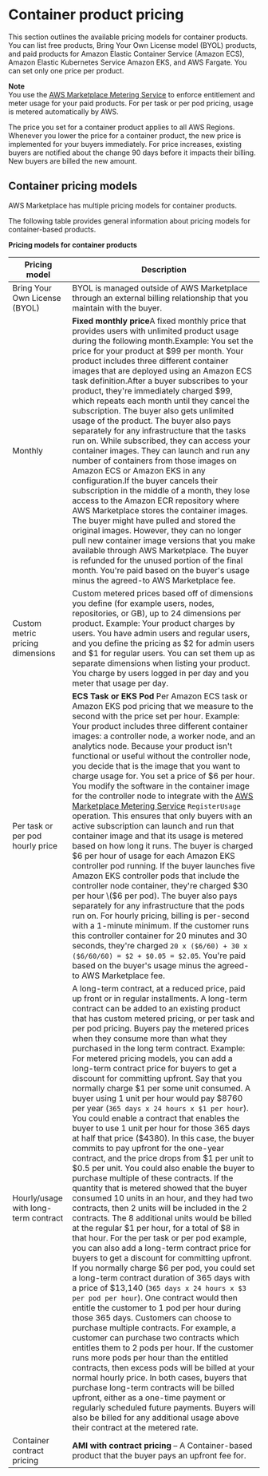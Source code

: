 # Container product pricing<a name="pricing-container-products"></a>

This section outlines the available pricing models for container products\. You can list free products, Bring Your Own License model \(BYOL\) products, and paid products for Amazon Elastic Container Service \(Amazon ECS\), Amazon Elastic Kubernetes Service Amazon EKS, and AWS Fargate\. You can set only one price per product\.

**Note**  
You use the [AWS Marketplace Metering Service](https://docs.aws.amazon.com/marketplacemetering/latest/APIReference/Welcome.html) to enforce entitlement and meter usage for your paid products\. For per task or per pod pricing, usage is metered automatically by AWS\.

The price you set for a container product applies to all AWS Regions\. Whenever you lower the price for a container product, the new price is implemented for your buyers immediately\. For price increases, existing buyers are notified about the change 90 days before it impacts their billing\. New buyers are billed the new amount\.

## Container pricing models<a name="pricing-models-for-server-products"></a>

AWS Marketplace has multiple pricing models for container products\. 

The following table provides general information about pricing models for container\-based products\.


**Pricing models for container products**  

| Pricing model | Description | 
| --- | --- | 
| Bring Your Own License \(BYOL\) | BYOL is managed outside of AWS Marketplace through an external billing relationship that you maintain with the buyer\. | 
| Monthly | **Fixed monthly price**A fixed monthly price that provides users with unlimited product usage during the following month\.Example: You set the price for your product at $99 per month\. Your product includes three different container images that are deployed using an Amazon ECS task definition\.After a buyer subscribes to your product, they're immediately charged $99, which repeats each month until they cancel the subscription\. The buyer also gets unlimited usage of the product\. The buyer also pays separately for any infrastructure that the tasks run on\. While subscribed, they can access your container images\. They can launch and run any number of containers from those images on Amazon ECS or Amazon EKS in any configuration\.If the buyer cancels their subscription in the middle of a month, they lose access to the Amazon ECR repository where AWS Marketplace stores the container images\. The buyer might have pulled and stored the original images\. However, they can no longer pull new container image versions that you make available through AWS Marketplace\. The buyer is refunded for the unused portion of the final month\. You're paid based on the buyer's usage minus the agreed\-to AWS Marketplace fee\. | 
| Custom metric pricing dimensions |  Custom metered prices based off of dimensions you define \(for example users, nodes, repositories, or GB\), up to 24 dimensions per product\.  Example: Your product charges by users\. You have admin users and regular users, and you define the pricing as $2 for admin users and $1 for regular users\. You can set them up as separate dimensions when listing your product\. You charge by users logged in per day and you meter that usage per day\.  | 
| Per task or per pod hourly price |  **ECS Task or EKS Pod** Per Amazon ECS task or Amazon EKS pod pricing that we measure to the second with the price set per hour\. Example: Your product includes three different container images: a controller node, a worker node, and an analytics node\. Because your product isn't functional or useful without the controller node, you decide that is the image that you want to charge usage for\. You set a price of $6 per hour\. You modify the software in the container image for the controller node to integrate with the [AWS Marketplace Metering Service](https://docs.aws.amazon.com/marketplacemetering/latest/APIReference/Welcome.html) `RegisterUsage` operation\. This ensures that only buyers with an active subscription can launch and run that container image and that its usage is metered based on how long it runs\. The buyer is charged $6 per hour of usage for each Amazon EKS controller pod running\. If the buyer launches five Amazon EKS controller pods that include the controller node container, they're charged $30 per hour \($6 per pod\)\. The buyer also pays separately for any infrastructure that the pods run on\. For hourly pricing, billing is per\-second with a 1\-minute minimum\. If the customer runs this controller container for 20 minutes and 30 seconds, they're charged `20 x ($6/60) + 30 x ($6/60/60) = $2 + $0.05 = $2.05`\. You're paid based on the buyer's usage minus the agreed\-to AWS Marketplace fee\.  | 
| Hourly/usage with long\-term contract |  A long\-term contract, at a reduced price, paid up front or in regular installments\. A long\-term contract can be added to an existing product that has custom metered pricing, or per task and per pod pricing\. Buyers pay the metered prices when they consume more than what they purchased in the long term contract\. Example: For metered pricing models, you can add a long\-term contract price for buyers to get a discount for committing upfront\. Say that you normally charge $1 per some unit consumed\. A buyer using 1 unit per hour would pay $8760 per year \(`365 days x 24 hours x $1 per hour`\)\. You could enable a contract that enables the buyer to use 1 unit per hour for those 365 days at half that price \($4380\)\. In this case, the buyer commits to pay upfront for the one\-year contract, and the price drops from $1 per unit to $0\.5 per unit\. You could also enable the buyer to purchase multiple of these contracts\. If the quantity that is metered showed that the buyer consumed 10 units in an hour, and they had two contracts, then 2 units will be included in the 2 contracts\. The 8 additional units would be billed at the regular $1 per hour, for a total of $8 in that hour\. For the per task or per pod example, you can also add a long\-term contract price for buyers to get a discount for committing upfront\. If you normally charge $6 per pod, you could set a long\-term contract duration of 365 days with a price of $13,140 \(`365 days x 24 hours x $3 per pod per hour`\)\. One contract would then entitle the customer to 1 pod per hour during those 365 days\. Customers can choose to purchase multiple contracts\. For example, a customer can purchase two contracts which entitles them to 2 pods per hour\. If the customer runs more pods per hour than the entitled contracts, then excess pods will be billed at your normal hourly price\. In both cases, buyers that purchase long\-term contracts will be billed upfront, either as a one\-time payment or regularly scheduled future payments\. Buyers will also be billed for any additional usage above their contract at the metered rate\.   | 
| Container contract pricing |  **AMI with contract pricing** – A Container\-based product that the buyer pays an upfront fee for\.  | 